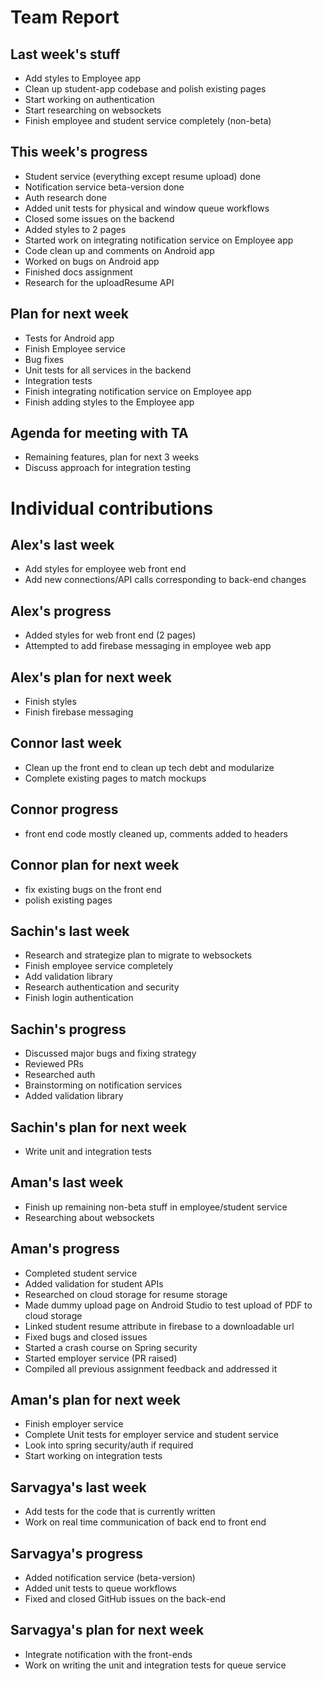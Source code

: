 # Team Report

## Last week's stuff
- Add styles to Employee app
- Clean up student-app codebase and polish existing pages
- Start working on authentication
- Start researching on websockets
- Finish employee and student service completely (non-beta)

## This week's progress
- Student service (everything except resume upload) done
- Notification service beta-version done
- Auth research done
- Added unit tests for physical and window queue workflows
- Closed some issues on the backend
- Added styles to 2 pages
- Started work on integrating notification service on Employee app
- Code clean up and comments on Android app
- Worked on bugs on Android app
- Finished docs assignment
- Research for the uploadResume API

## Plan for next week
- Tests for Android app
- Finish Employee service
- Bug fixes
- Unit tests for all services in the backend
- Integration tests
- Finish integrating notification service on Employee app
- Finish adding styles to the Employee app

## Agenda for meeting with TA
- Remaining features, plan for next 3 weeks
- Discuss approach for integration testing

# Individual contributions

## Alex's last week
- Add styles for employee web front end
- Add new connections/API calls corresponding to back-end changes
## Alex's progress
- Added styles for web front end (2 pages)
- Attempted to add firebase messaging in employee web app

## Alex's plan for next week
- Finish styles
- Finish firebase messaging

## Connor last week
- Clean up the front end to clean up tech debt and modularize
- Complete existing pages to match mockups
## Connor progress
- front end code mostly cleaned up, comments added to headers
## Connor plan for next week
- fix existing bugs on the front end
- polish existing pages

## Sachin's last week
- Research and strategize plan to migrate to websockets
- Finish employee service completely
- Add validation library
- Research authentication and security
- Finish login authentication

## Sachin's progress
- Discussed major bugs and fixing strategy
- Reviewed PRs
- Researched auth
- Brainstorming on notification services
- Added validation library

## Sachin's plan for next week
- Write unit and integration tests

## Aman's last week
- Finish up remaining non-beta stuff in employee/student service
- Researching about websockets

## Aman's progress
- Completed student service
- Added validation for student APIs
- Researched on cloud storage for resume storage
- Made dummy upload page on Android Studio to test upload of PDF to cloud storage
- Linked student resume attribute in firebase to a downloadable url
- Fixed bugs and closed issues
- Started a crash course on Spring security
- Started employer service (PR raised)
- Compiled all previous assignment feedback and addressed it

## Aman's plan for next week
- Finish employer service
- Complete Unit tests for employer service and student service
- Look into spring security/auth if required
- Start working on integration tests


## Sarvagya's last week
- Add tests for the code that is currently written
- Work on real time communication of back end to front end

## Sarvagya's progress
- Added notification service (beta-version)
- Added unit tests to queue workflows
- Fixed and closed GitHub issues on the back-end

## Sarvagya's plan for next week
- Integrate notification with the front-ends
- Work on writing the unit and integration tests for queue service
